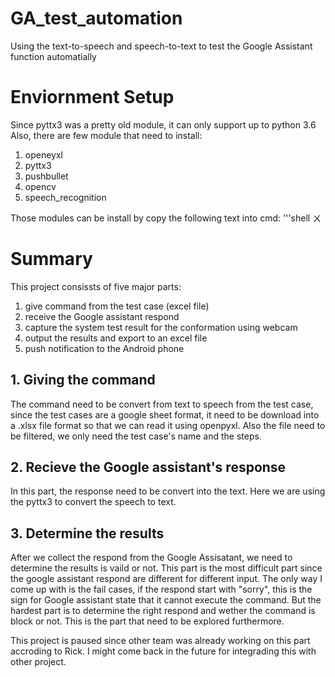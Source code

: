 # GA_test_automation
Using the text-to-speech and speech-to-text to test the Google Assistant function automatially

# Enviornment Setup
Since pyttx3 was a pretty old module, it can only support up to python 3.6
Also, there are few module that need to install:
1. openeyxl
2. pyttx3
3. pushbullet
4. opencv
5. speech_recognition

Those modules can be install by copy the following text into cmd:
'''shell
ㄨ

# Summary
This project consissts of five major parts: 
1. give command from the test case (excel file)
2. receive the Google assistant respond
3. capture the system test result for the conformation using webcam
4. output the results and export to an excel file
5. push notification to the Android phone

## 1. Giving the command
The command need to be convert from text to speech from the test case, since the test cases are a google sheet format, it need to be download into a .xlsx file format so that we can read it using openpyxl. Also the file need to be filtered, we only need the test case's name and the steps.

## 2. Recieve the Google assistant's response
In this part, the response need to be convert into the text. Here we are using the pyttx3 to convert the speech to text.

## 3. Determine the results
After we collect the respond from the Google Assisatant, we need to determine the results is vaild or not. This part is the most difficult part since the google assistant respond are different for different input. The only way I come up with is the fail cases, if the respond start with "sorry", this is the sign for Google assistant state that it cannot execute the command. But the hardest part is to determine the right respond and wether the command is block or not. This is the part that need to be explored furthermore.

This project is paused since other team was already working on this part accroding to Rick. I might come back in the future for integrading this with other project.
